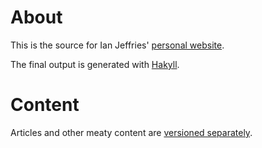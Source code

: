 # About

This is the source for Ian Jeffries' [personal website](http://housejeffries.com/).

The final output is generated with [Hakyll](http://jaspervdj.be/hakyll/).

# Content

Articles and other meaty content are [versioned separately](https://github.com/seagreen/housejeffries-content).
